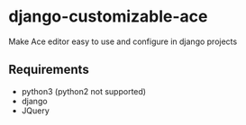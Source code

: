 # django-customizable-ace

Make Ace editor easy to use and configure in django projects

## Requirements
* python3 (python2 not supported)
* django
* JQuery

